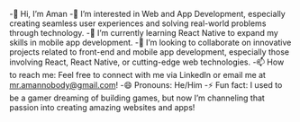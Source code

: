-👋 Hi, I’m Aman
-👀 I’m interested in Web and App Development, especially creating seamless user experiences and solving real-world problems through technology.
-🌱 I’m currently learning React Native to expand my skills in mobile app development.
-💞️ I’m looking to collaborate on innovative projects related to front-end and mobile app development, especially those involving React, React Native, or cutting-edge web technologies.
-📫 How to reach me: Feel free to connect with me via LinkedIn or email me at mr.amannobody@gmail.com!
-😄 Pronouns: He/Him
-⚡ Fun fact: I used to be a gamer dreaming of building games, but now I’m channeling that passion into creating amazing websites and apps!

<!---
07amansaini8684/07amansaini8684 is a ✨ special ✨ repository because its `README.md` (this file) appears on your GitHub profile.
You can click the Preview link to take a look at your changes.
--->
